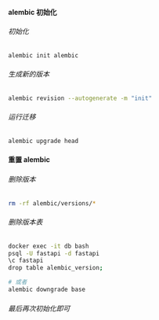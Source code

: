 #### alembic 初始化

###### 初始化

```bash
alembic init alembic
```

###### 生成新的版本

```bash
alembic revision --autogenerate -m "init"
```

###### 运行迁移

```bash
alembic upgrade head
```

#### 重置 alembic

###### 删除版本

```bash
rm -rf alembic/versions/*
```

###### 删除版本表

```bash
docker exec -it db bash
psql -U fastapi -d fastapi
\c fastapi
drop table alembic_version;

# 或者
alembic downgrade base

```

###### 最后再次初始化即可
